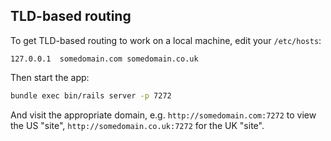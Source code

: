 ## TLD-based routing

To get TLD-based routing to work on a local machine, edit your `/etc/hosts`:

```
127.0.0.1  somedomain.com somedomain.co.uk
```

Then start the app:

```bash
bundle exec bin/rails server -p 7272
```

And visit the appropriate domain, e.g. `http://somedomain.com:7272` to view the US "site", `http://somedomain.co.uk:7272` for the UK "site".
